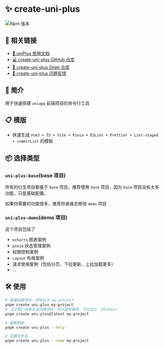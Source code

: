 # ✨ create-uni-plus

![Npm 版本](https://img.shields.io/badge/uniplus-cli_v0.0.8-green)

## 🔗 相关链接

- [📘 uniPlus 使用文档](https://damaicoding.github.io/uni-plus-doc/)
- [💻 create-uni-plus GitHub 仓库](https://github.com/damaicoding/create-uni-plus)
- [🚀 create-uni-plus Gitee 仓库](https://gitee.com/FOM/create-uni-plus)
- [🐛 create-uni-plus 问题反馈](https://github.com/damaicoding/create-uni-plus/issues)

## 🌼 简介

用于快速搭建 `uniapp` 前端项目的命令行工具

## 📋️ 模版

- 快速生成 `Vue3 + TS + Vite + Pinia + ESLint + Prettier + Lint-staged + commitLint` 的模板

## 📦 选择类型

### `uni-plus-base`(base 项目)

所有的衍生项目都基于 `base` 项目，推荐使用 `base` 项目，因为 `base` 项目没有太多功能，只是基础配置。

如果你需要的功能很多，推荐你直接去修改 `demo` 项目

### `uni-plus-demo`(demo 项目)

这个项目包括了

- `echarts` 图表案例
- `pinia` 状态管理案例
- 权限控制案例
- `Layout` 布局案例
- 请求使用案例（包括分页、下拉更新、上拉加载更多）
- ...

## 🛠️ 使用

```bash
# 直接创建项目，项目名为 my-project
pnpm create uni-plus my-project
# 【注意】如果无法创建项目，可以是有缓存，可以加上 `@latest` 
pnpm create uni-plus@latest my-project

# 查看帮助
pnpm create uni-plus --help

# 设置文件名
pnpm create uni-plus --name my-project
```
